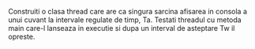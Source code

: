 Construiti o clasa thread care are ca singura sarcina afisarea in consola a unui cuvant la intervale regulate de timp, Ta. 
Testati threadul cu metoda main care-l lanseaza in executie si dupa un interval de asteptare Tw il opreste.
